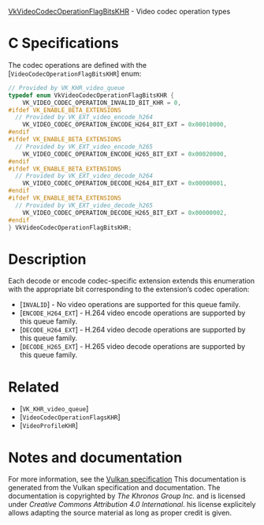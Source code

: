 [VkVideoCodecOperationFlagBitsKHR](https://www.khronos.org/registry/vulkan/specs/1.3-extensions/man/html/VkVideoCodecOperationFlagBitsKHR.html) - Video codec operation types

# C Specifications
The codec operations are defined with the
[`VideoCodecOperationFlagBitsKHR`] enum:
```c
// Provided by VK_KHR_video_queue
typedef enum VkVideoCodecOperationFlagBitsKHR {
    VK_VIDEO_CODEC_OPERATION_INVALID_BIT_KHR = 0,
#ifdef VK_ENABLE_BETA_EXTENSIONS
  // Provided by VK_EXT_video_encode_h264
    VK_VIDEO_CODEC_OPERATION_ENCODE_H264_BIT_EXT = 0x00010000,
#endif
#ifdef VK_ENABLE_BETA_EXTENSIONS
  // Provided by VK_EXT_video_encode_h265
    VK_VIDEO_CODEC_OPERATION_ENCODE_H265_BIT_EXT = 0x00020000,
#endif
#ifdef VK_ENABLE_BETA_EXTENSIONS
  // Provided by VK_EXT_video_decode_h264
    VK_VIDEO_CODEC_OPERATION_DECODE_H264_BIT_EXT = 0x00000001,
#endif
#ifdef VK_ENABLE_BETA_EXTENSIONS
  // Provided by VK_EXT_video_decode_h265
    VK_VIDEO_CODEC_OPERATION_DECODE_H265_BIT_EXT = 0x00000002,
#endif
} VkVideoCodecOperationFlagBitsKHR;
```

# Description
Each decode or encode codec-specific extension extends this enumeration with
the appropriate bit corresponding to the extension’s codec operation:
- [`INVALID`] - No video operations are supported for this queue family.
- [`ENCODE_H264_EXT`] - H.264 video encode operations are supported by this queue family.
- [`DECODE_H264_EXT`] - H.264 video decode operations are supported by this queue family.
- [`DECODE_H265_EXT`] - H.265 video decode operations are supported by this queue family.

# Related
- [`VK_KHR_video_queue`]
- [`VideoCodecOperationFlagsKHR`]
- [`VideoProfileKHR`]

# Notes and documentation
For more information, see the [Vulkan specification](https://www.khronos.org/registry/vulkan/specs/1.3-extensions/html/vkspec.html)
This documentation is generated from the Vulkan specification and documentation.
The documentation is copyrighted by *The Khronos Group Inc.* and is licensed under *Creative Commons Attribution 4.0 International*.
his license explicitely allows adapting the source material as long as proper credit is given.
        
